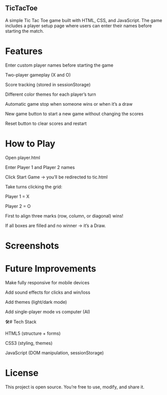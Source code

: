 ## TicTacToe

A simple Tic Tac Toe game built with HTML, CSS, and JavaScript.
The game includes a player setup page where users can enter their names before starting the match.

# Features

Enter custom player names before starting the game

 Two-player gameplay (X and O)

Score tracking (stored in sessionStorage)

Different color themes for each player’s turn

Automatic game stop when someone wins or when it’s a draw

New game button to start a new game without changing the scores

Reset button to clear scores and restart

# How to Play

Open player.html

Enter Player 1 and Player 2 names

Click Start Game → you’ll be redirected to tic.html

Take turns clicking the grid:

Player 1 = X

Player 2 = O

First to align three marks (row, column, or diagonal) wins!

If all boxes are filled and no winner → it’s a Draw.

# Screenshots


# Future Improvements

Make fully responsive for mobile devices

Add sound effects for clicks and win/loss

Add themes (light/dark mode)

Add single-player mode vs computer (AI)

🛠# Tech Stack

HTML5 (structure + forms)

CSS3 (styling, themes)

JavaScript (DOM manipulation, sessionStorage)

# License

This project is open source. You’re free to use, modify, and share it.
